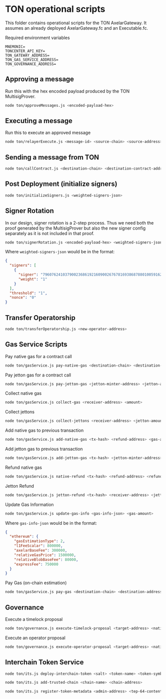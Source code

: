 
# TON operational scripts

This folder contains operational scripts for the TON AxelarGateway. It assumes an already deployed AxelarGateway.fc and an Executable.fc.

Required environment variables

```
MNEMONIC=
TONCENTER_API_KEY=
TON_GATEWAY_ADDRESS=
TON_GAS_SERVICE_ADDRESS=
TON_GOVERNANCE_ADDRESS=
```

## Approving a message

Run this with the hex encoded payload produced by the TON MultisigProver.

```bash
node ton/approveMessages.js <encoded-payload-hex>
```


## Executing a message

Run this to execute an approved message

```bash
node ton/relayerExecute.js <message-id> <source-chain> <source-address> <payload-hex> <executable-address> <destination-chain> <payload-hash>
```


## Sending a message from TON

```bash
node ton/callContract.js <destination-chain> <destination-contract-address> <payload-hex>
```


## Post Deployment (initialize signers)

```bash
node ton/initializeSigners.js <weighted-signers-json>
```

## Signer Rotation
In our design, signer rotation is a 2-step process. Thus we need both the proof generated by the MultisigProver but also the new signer config separately as it is not included in that proof.

```bash
node ton/signerRotation.js <encoded-payload-hex> <weighted-signers-json>
```

Where `weighted-signers-json` would be in the format:

```json
{
  "signers": [
    {
      "signer": "79607624103790023686192160900267678169386878801005916234280733090365959006096",
      "weight": "1"
    }
  ],
  "threshold": "1",
  "nonce": "0"
}
```

## Transfer Operatorship

```bash
node ton/transferOperatorship.js <new-operator-address>
```

## Gas Service Scripts

Pay native gas for a contract call

```bash
node ton/gasService.js pay-native-gas <destination-chain> <destination-address> <payload-hex> <refund-address> <gas-amount>
```

Pay jetton gas for a contract call

```bash
node ton/gasService.js pay-jetton-gas <jetton-minter-address> <jetton-amount> <destination-chain> <destination-address> <payload-hex>
```

Collect native gas

```bash
node ton/gasService.js collect-gas <receiver-address> <amount>
```

Collect jettons

```bash
node ton/gasService.js collect-jettons <receiver-address> <jetton-amount> <jetton-minter-address>
```


Add native gas to previous transaction

```bash
node ton/gasService.js add-native-gas <tx-hash> <refund-address> <gas-amount>
```

Add jetton gas to previous transaction

```bash
node ton/gasService.js add-jetton-gas <tx-hash> <jetton-minter-address> <jetton-amount> <refund-address>
```

Refund native gas

```bash
node ton/gasService.js native-refund <tx-hash> <refund-address> <refund-amount>
```

Jetton Refund

```bash
node ton/gasService.js jetton-refund <tx-hash> <receiver-address> <jetton-amount> <jetton-minter-address>
```

Update Gas Information

```bash
node ton/gasService.js update-gas-info <gas-info-json> <gas-amount>
```

Where `gas-info-json` would be in the format:

```json
{
  "ethereum": {
    "gasEstimationType": 2,
    "l1FeeScalar": 800000,
    "axelarBaseFee": 300000,
    "relativeGasPrice": 1500000,
    "relativeBlobBaseFee": 80000,
    "expressFee": 750000
  }
}
```

Pay Gas (on-chain estimation)

```bash
node ton/gasService.js pay-gas <destination-chain> <destination-address> <payload-hex> <refund-address> <execution-gas-limit> <estimate-on-chain> <gas-amount>
```

## Governance

Execute a timelock proposal

```bash
node ton/governance.js execute-timelock-proposal <target-address> <native-ton-amount> <proposal-hash> <proposal-hex-data> <timelock-seconds> <actual-timelock-value> <gas-amount>
```

Execute an operator proposal

```bash
node ton/governance.js execute-operator-proposal <target-address> <native-ton-amount> <proposal-hash> <proposal-hex-data> <gas-amount>
```

## Interchain Token Service

```bash
node ton/its.js deploy-interchain-token <salt> <token-name> <token-symbol> <token-decimals> <initial-supply>
```

```bash
node ton/its.js add-trusted-chain <chain-name> <chain-address>
```

```bash
node ton/its.js register-token-metadata <admin-address> <tep-64-content-boc-hex>
```
